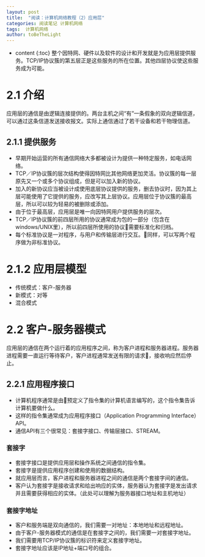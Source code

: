```yaml
---
layout: post
title:  "阅读：计算机网络教程（2）应用层"
categories: 阅读笔记 计算机网络
tags:  计算机网络
author: toBeTheLight
---
```


* content
{:toc}
整个因特网、硬件以及软件的设计和开发就是为应用层提供服务。TCP/IP协议簇的第五层正是这些服务的所在位置。其他四层协议使这些服务成为可能。




# 2.1 介绍

应用层的通信是由逻辑连接提供的。两台主机之间“有”一条假象的双向逻辑信道，可以通过这条信道发送接收报文。实际上通信通过了若干设备和若干物理信道。

## 2.1.1 提供服务

* 早期开始运营的所有通信网络大多都被设计为提供一种特定服务，如电话网络。
* TCP／IP协议簇的层次结构使得因特网比其他网络更加灵活。协议簇的每一层原先又一个或多个协议组成，但是可以加入新的协议。
* 加入的新协议应当被设计成使用底层协议提供的服务，删去协议时，因为其上层可能使用了它提供的服务，应改写其上层协议。应用层位于协议簇的最高层，所以可以较为轻易的被删除或添加。
* 由于位于最高层，应用层是唯一向因特网用户提供服务的层次。
* TCP／IP协议簇的前四层所用的协议通常成为包的一部分（包含在windows/UNIX里），所以前四层所使用的协议需要标准化和归档。
* 每个标准协议是一对程序，与用户和传输层进行交互。同样，可以写两个程序做为非标准协议。

# 2.1.2 应用层模型

* 传统模式：客户-服务器
* 新模式：对等
* 混合模式

# 2.2 客户-服务器模式

应用层的通信在两个运行着的应用程序之间，称为客户进程和服务器进程。服务器进程需要一直运行等待客户，客户进程通常发送有限的请求，接收响应然后停止。

## 2.2.1 应用程序接口

* 计算机程序通常是由预定义了指令集的计算机语言编写的，这个指令集告诉计算机要做什么。
* 这样的指令集通常成为应用程序接口（Application Programming Interface）API。
* 通信API有三个很常见：套接字接口、传输层接口、STREAM。

### 套接字

* 套接字接口是提供应用层和操作系统之间通信的指令集。
* 套接字是提供应用程序创建和使用的数据结构。
* 就应用层而言，客户进程和服务器进程之间的通信是两个套接字间的通信。
* 客户认为套接字是接收请求和给出响应的实体，服务器认为套接字是发出请求并且需要获得相应的实体。（此处可以理解为服务器接口地址和主机地址）

### 套接字地址

* 客户和服务端是双向通信的，我们需要一对地址：本地地址和远程地址。
* 由于客户-服务器模式的通信是在套接字之间的，我们需要一对套接字地址。
* 我们需要用TCP/IP协议簇的标识符来定义套接字地址。
* 套接字地址应该是IP地址+端口号的组合。